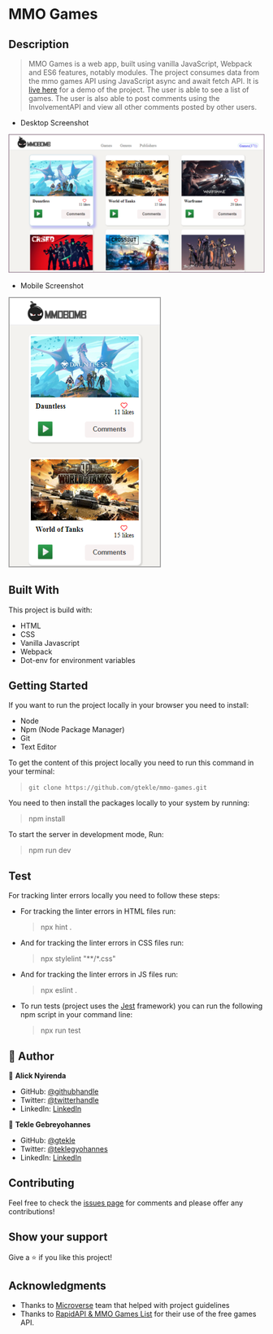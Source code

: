 # MMO Games 

## Description

> MMO Games is a web app, built using vanilla JavaScript, Webpack and ES6 features, notably modules. The project consumes data from the mmo games API using JavaScript async and await fetch API. It is [live here](https://mmo-games.netlify.app/) for a demo of the project. The user is able to see a list of games. The user is also able to post comments using the InvolvementAPI and view all other comments posted by other users. 



- Desktop Screenshot 

![Desktop - MMO screenshot](./src/assets/screenshots/mmo-snapshot-desktop.png)


- Mobile Screenshot 

![Mobile - MMO screenshot](./src/assets/screenshots/mmo-snapshot-mobile_480.png)



## Built With

This project is build with:

- HTML
- CSS
- Vanilla Javascript
- Webpack
- Dot-env for environment variables 


## Getting Started

If you want to run the project locally in your browser you need to install: 

  - Node
  - Npm (Node Package Manager)
  - Git
  - Text Editor

To get the content of this project locally you need to run this command in your terminal:

 > `git clone https://github.com/gtekle/mmo-games.git`

You need to then install the packages locally to your system by running: 

 > npm install 

To start the server in development mode, Run: 

 > npm run dev 

## Test

For tracking linter errors locally you need to follow these steps:

- For tracking the linter errors in HTML files run:

  > npx hint .

- And for tracking the linter errors in CSS files run:

  > npx stylelint "**/*.css"

- And for tracking the linter errors in JS files run:

  > npx eslint .

- To run tests (project uses the [Jest](https://jestjs.io/) framework) you can run the following npm script in your command line:

  > npx run test


## 👤 Author

👤 **Alick Nyirenda**
- GitHub: [@githubhandle](https://github.com/Beardless-sheik)
- Twitter: [@twitterhandle](https://twitter.com/Beardless_Sheik)
- LinkedIn: [LinkedIn](https://www.linkedin.com/in/alick-nyirenda/)

👤 **Tekle Gebreyohannes**
- GitHub: [@gtekle](https://github.com/gtekle)
- Twitter: [@teklegyohannes](https://twitter.com/teklegyohannes)
- LinkedIn: [LinkedIn](https://www.linkedin.com/in/tekle-gebreyohannes-kidanemariam-7605752b)

## Contributing

Feel free to check the [issues page](https://github.com/Beardless-sheik/AwesomeBooks/issues) for comments and please offer any contributions!

## Show your support

Give a :star: if you like this project!

## Acknowledgments

- Thanks to [Microverse](www.microverse.org) team that helped with project guidelines
- Thanks to [RapidAPI & MMO Games List]() for their use of the free games API.


